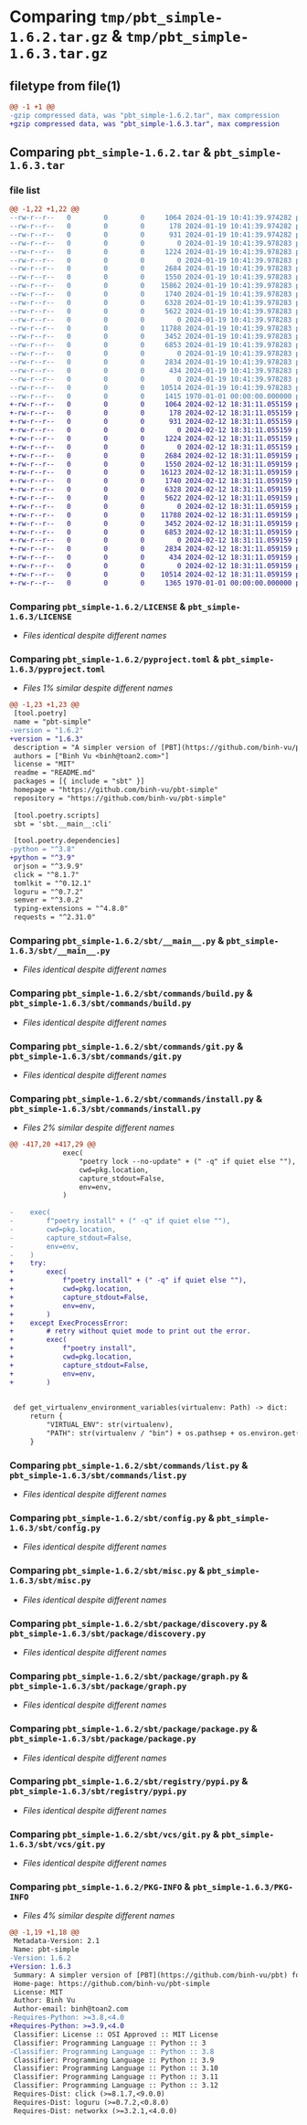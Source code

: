 # Comparing `tmp/pbt_simple-1.6.2.tar.gz` & `tmp/pbt_simple-1.6.3.tar.gz`

## filetype from file(1)

```diff
@@ -1 +1 @@
-gzip compressed data, was "pbt_simple-1.6.2.tar", max compression
+gzip compressed data, was "pbt_simple-1.6.3.tar", max compression
```

## Comparing `pbt_simple-1.6.2.tar` & `pbt_simple-1.6.3.tar`

### file list

```diff
@@ -1,22 +1,22 @@
--rw-r--r--   0        0        0     1064 2024-01-19 10:41:39.974282 pbt_simple-1.6.2/LICENSE
--rw-r--r--   0        0        0      178 2024-01-19 10:41:39.974282 pbt_simple-1.6.2/README.md
--rw-r--r--   0        0        0      931 2024-01-19 10:41:39.974282 pbt_simple-1.6.2/pyproject.toml
--rw-r--r--   0        0        0        0 2024-01-19 10:41:39.978283 pbt_simple-1.6.2/sbt/__init__.py
--rw-r--r--   0        0        0     1224 2024-01-19 10:41:39.978283 pbt_simple-1.6.2/sbt/__main__.py
--rw-r--r--   0        0        0        0 2024-01-19 10:41:39.978283 pbt_simple-1.6.2/sbt/commands/__init__.py
--rw-r--r--   0        0        0     2684 2024-01-19 10:41:39.978283 pbt_simple-1.6.2/sbt/commands/build.py
--rw-r--r--   0        0        0     1550 2024-01-19 10:41:39.978283 pbt_simple-1.6.2/sbt/commands/git.py
--rw-r--r--   0        0        0    15862 2024-01-19 10:41:39.978283 pbt_simple-1.6.2/sbt/commands/install.py
--rw-r--r--   0        0        0     1740 2024-01-19 10:41:39.978283 pbt_simple-1.6.2/sbt/commands/list.py
--rw-r--r--   0        0        0     6328 2024-01-19 10:41:39.978283 pbt_simple-1.6.2/sbt/config.py
--rw-r--r--   0        0        0     5622 2024-01-19 10:41:39.978283 pbt_simple-1.6.2/sbt/misc.py
--rw-r--r--   0        0        0        0 2024-01-19 10:41:39.978283 pbt_simple-1.6.2/sbt/package/__init__.py
--rw-r--r--   0        0        0    11788 2024-01-19 10:41:39.978283 pbt_simple-1.6.2/sbt/package/discovery.py
--rw-r--r--   0        0        0     3452 2024-01-19 10:41:39.978283 pbt_simple-1.6.2/sbt/package/graph.py
--rw-r--r--   0        0        0     6853 2024-01-19 10:41:39.978283 pbt_simple-1.6.2/sbt/package/package.py
--rw-r--r--   0        0        0        0 2024-01-19 10:41:39.978283 pbt_simple-1.6.2/sbt/registry/__init__.py
--rw-r--r--   0        0        0     2834 2024-01-19 10:41:39.978283 pbt_simple-1.6.2/sbt/registry/pypi.py
--rw-r--r--   0        0        0      434 2024-01-19 10:41:39.978283 pbt_simple-1.6.2/sbt/registry/registry.py
--rw-r--r--   0        0        0        0 2024-01-19 10:41:39.978283 pbt_simple-1.6.2/sbt/vcs/__init__.py
--rw-r--r--   0        0        0    10514 2024-01-19 10:41:39.978283 pbt_simple-1.6.2/sbt/vcs/git.py
--rw-r--r--   0        0        0     1415 1970-01-01 00:00:00.000000 pbt_simple-1.6.2/PKG-INFO
+-rw-r--r--   0        0        0     1064 2024-02-12 18:31:11.055159 pbt_simple-1.6.3/LICENSE
+-rw-r--r--   0        0        0      178 2024-02-12 18:31:11.055159 pbt_simple-1.6.3/README.md
+-rw-r--r--   0        0        0      931 2024-02-12 18:31:11.055159 pbt_simple-1.6.3/pyproject.toml
+-rw-r--r--   0        0        0        0 2024-02-12 18:31:11.055159 pbt_simple-1.6.3/sbt/__init__.py
+-rw-r--r--   0        0        0     1224 2024-02-12 18:31:11.055159 pbt_simple-1.6.3/sbt/__main__.py
+-rw-r--r--   0        0        0        0 2024-02-12 18:31:11.055159 pbt_simple-1.6.3/sbt/commands/__init__.py
+-rw-r--r--   0        0        0     2684 2024-02-12 18:31:11.059159 pbt_simple-1.6.3/sbt/commands/build.py
+-rw-r--r--   0        0        0     1550 2024-02-12 18:31:11.059159 pbt_simple-1.6.3/sbt/commands/git.py
+-rw-r--r--   0        0        0    16123 2024-02-12 18:31:11.059159 pbt_simple-1.6.3/sbt/commands/install.py
+-rw-r--r--   0        0        0     1740 2024-02-12 18:31:11.059159 pbt_simple-1.6.3/sbt/commands/list.py
+-rw-r--r--   0        0        0     6328 2024-02-12 18:31:11.059159 pbt_simple-1.6.3/sbt/config.py
+-rw-r--r--   0        0        0     5622 2024-02-12 18:31:11.059159 pbt_simple-1.6.3/sbt/misc.py
+-rw-r--r--   0        0        0        0 2024-02-12 18:31:11.059159 pbt_simple-1.6.3/sbt/package/__init__.py
+-rw-r--r--   0        0        0    11788 2024-02-12 18:31:11.059159 pbt_simple-1.6.3/sbt/package/discovery.py
+-rw-r--r--   0        0        0     3452 2024-02-12 18:31:11.059159 pbt_simple-1.6.3/sbt/package/graph.py
+-rw-r--r--   0        0        0     6853 2024-02-12 18:31:11.059159 pbt_simple-1.6.3/sbt/package/package.py
+-rw-r--r--   0        0        0        0 2024-02-12 18:31:11.059159 pbt_simple-1.6.3/sbt/registry/__init__.py
+-rw-r--r--   0        0        0     2834 2024-02-12 18:31:11.059159 pbt_simple-1.6.3/sbt/registry/pypi.py
+-rw-r--r--   0        0        0      434 2024-02-12 18:31:11.059159 pbt_simple-1.6.3/sbt/registry/registry.py
+-rw-r--r--   0        0        0        0 2024-02-12 18:31:11.059159 pbt_simple-1.6.3/sbt/vcs/__init__.py
+-rw-r--r--   0        0        0    10514 2024-02-12 18:31:11.059159 pbt_simple-1.6.3/sbt/vcs/git.py
+-rw-r--r--   0        0        0     1365 1970-01-01 00:00:00.000000 pbt_simple-1.6.3/PKG-INFO
```

### Comparing `pbt_simple-1.6.2/LICENSE` & `pbt_simple-1.6.3/LICENSE`

 * *Files identical despite different names*

### Comparing `pbt_simple-1.6.2/pyproject.toml` & `pbt_simple-1.6.3/pyproject.toml`

 * *Files 1% similar despite different names*

```diff
@@ -1,23 +1,23 @@
 [tool.poetry]
 name = "pbt-simple"
-version = "1.6.2"
+version = "1.6.3"
 description = "A simpler version of [PBT](https://github.com/binh-vu/pbt) for installing a package (and its local dependencies in editable mode) and build extension modules written in PYO3."
 authors = ["Binh Vu <binh@toan2.com>"]
 license = "MIT"
 readme = "README.md"
 packages = [{ include = "sbt" }]
 homepage = "https://github.com/binh-vu/pbt-simple"
 repository = "https://github.com/binh-vu/pbt-simple"
 
 [tool.poetry.scripts]
 sbt = 'sbt.__main__:cli'
 
 [tool.poetry.dependencies]
-python = "^3.8"
+python = "^3.9"
 orjson = "^3.9.9"
 click = "^8.1.7"
 tomlkit = "^0.12.1"
 loguru = "^0.7.2"
 semver = "^3.0.2"
 typing-extensions = "^4.8.0"
 requests = "^2.31.0"
```

### Comparing `pbt_simple-1.6.2/sbt/__main__.py` & `pbt_simple-1.6.3/sbt/__main__.py`

 * *Files identical despite different names*

### Comparing `pbt_simple-1.6.2/sbt/commands/build.py` & `pbt_simple-1.6.3/sbt/commands/build.py`

 * *Files identical despite different names*

### Comparing `pbt_simple-1.6.2/sbt/commands/git.py` & `pbt_simple-1.6.3/sbt/commands/git.py`

 * *Files identical despite different names*

### Comparing `pbt_simple-1.6.2/sbt/commands/install.py` & `pbt_simple-1.6.3/sbt/commands/install.py`

 * *Files 2% similar despite different names*

```diff
@@ -417,20 +417,29 @@
             exec(
                 "poetry lock --no-update" + (" -q" if quiet else ""),
                 cwd=pkg.location,
                 capture_stdout=False,
                 env=env,
             )
 
-    exec(
-        f"poetry install" + (" -q" if quiet else ""),
-        cwd=pkg.location,
-        capture_stdout=False,
-        env=env,
-    )
+    try:
+        exec(
+            f"poetry install" + (" -q" if quiet else ""),
+            cwd=pkg.location,
+            capture_stdout=False,
+            env=env,
+        )
+    except ExecProcessError:
+        # retry without quiet mode to print out the error.
+        exec(
+            f"poetry install",
+            cwd=pkg.location,
+            capture_stdout=False,
+            env=env,
+        )
 
 
 def get_virtualenv_environment_variables(virtualenv: Path) -> dict:
     return {
         "VIRTUAL_ENV": str(virtualenv),
         "PATH": str(virtualenv / "bin") + os.pathsep + os.environ.get("PATH", ""),
     }
```

### Comparing `pbt_simple-1.6.2/sbt/commands/list.py` & `pbt_simple-1.6.3/sbt/commands/list.py`

 * *Files identical despite different names*

### Comparing `pbt_simple-1.6.2/sbt/config.py` & `pbt_simple-1.6.3/sbt/config.py`

 * *Files identical despite different names*

### Comparing `pbt_simple-1.6.2/sbt/misc.py` & `pbt_simple-1.6.3/sbt/misc.py`

 * *Files identical despite different names*

### Comparing `pbt_simple-1.6.2/sbt/package/discovery.py` & `pbt_simple-1.6.3/sbt/package/discovery.py`

 * *Files identical despite different names*

### Comparing `pbt_simple-1.6.2/sbt/package/graph.py` & `pbt_simple-1.6.3/sbt/package/graph.py`

 * *Files identical despite different names*

### Comparing `pbt_simple-1.6.2/sbt/package/package.py` & `pbt_simple-1.6.3/sbt/package/package.py`

 * *Files identical despite different names*

### Comparing `pbt_simple-1.6.2/sbt/registry/pypi.py` & `pbt_simple-1.6.3/sbt/registry/pypi.py`

 * *Files identical despite different names*

### Comparing `pbt_simple-1.6.2/sbt/vcs/git.py` & `pbt_simple-1.6.3/sbt/vcs/git.py`

 * *Files identical despite different names*

### Comparing `pbt_simple-1.6.2/PKG-INFO` & `pbt_simple-1.6.3/PKG-INFO`

 * *Files 4% similar despite different names*

```diff
@@ -1,19 +1,18 @@
 Metadata-Version: 2.1
 Name: pbt-simple
-Version: 1.6.2
+Version: 1.6.3
 Summary: A simpler version of [PBT](https://github.com/binh-vu/pbt) for installing a package (and its local dependencies in editable mode) and build extension modules written in PYO3.
 Home-page: https://github.com/binh-vu/pbt-simple
 License: MIT
 Author: Binh Vu
 Author-email: binh@toan2.com
-Requires-Python: >=3.8,<4.0
+Requires-Python: >=3.9,<4.0
 Classifier: License :: OSI Approved :: MIT License
 Classifier: Programming Language :: Python :: 3
-Classifier: Programming Language :: Python :: 3.8
 Classifier: Programming Language :: Python :: 3.9
 Classifier: Programming Language :: Python :: 3.10
 Classifier: Programming Language :: Python :: 3.11
 Classifier: Programming Language :: Python :: 3.12
 Requires-Dist: click (>=8.1.7,<9.0.0)
 Requires-Dist: loguru (>=0.7.2,<0.8.0)
 Requires-Dist: networkx (>=3.2.1,<4.0.0)
```

